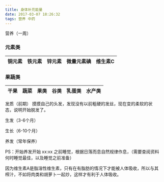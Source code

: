 ```yaml
---
title: 身体补充能量
date: 2017-03-07 18:26:32
tags: 营养 中药
---
```



营养（一周）

### 元素类

| 铜元素 | 铁元素 | 锌元素 | 微量元素碘 | 维生素C |
| ------ | ------ | ------ | ---------- | ------- |

### 果蔬类

| 干果 | 蔬菜 | 果类 | 谷类 | 乳蛋类 | 水产类 |
| ---- | ---- | ---- | ---- | ------ | ------ |

发质（前期）
摸摸自己的头发，发现没有以前粗硬的发丝，现在变的柔软的状态，说明开始脱发了。

生发（3-6个月）

生长（6-10个月）

养发（常年保养）

PS：开始养发开始 xx:xx 之前睡觉，根据日落而息自然规律作息，（需要查阅资料何时睡觉最佳，以及睡觉之前准备）

因为维生素A是脂溶性维生素，只有在有脂肪的情况下才能被人体吸收，所以与其榨汁，不如将肉类和胡萝卜一起炒，这样才有利于人体吸收。
